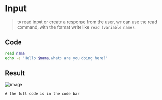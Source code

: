 # Input
> to read input or create a response from the user, we can use the read command, with the format write like `read (variable name)`.

## Code
```sh
read nama
echo -e "Hello $nama,whats are you doing here?"
```

## Result
![image](https://github.com/tiaradwim1306/bash-script/assets/120786669/2a1aea52-146f-475a-936c-90794a223d1b)

`# the full code is in the code bar`
